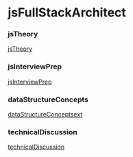 # jsFullStackArchitect
### jsTheory
[jsTheory](js_Theory.md)

### jsInterviewPrep
[jsInterviewPrep](js_InterviewPrep.md)

### dataStructureConcepts
[dataStructureConceptsext](dataStructureConcepts.md)

### technicalDiscussion
[technicalDiscussion](js_technicalDiscussion.md)
